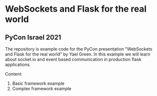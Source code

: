 # WebSockets and Flask for the real world

## PyCon Israel 2021

The repository is example code for the PyCon presentation "WebSockets and Flask for the real world" by Yael Green.
In this example we will learn about socket.io and event based communication in production flask applications.

Content:
1. Basic framework example
2. Complex framework example

